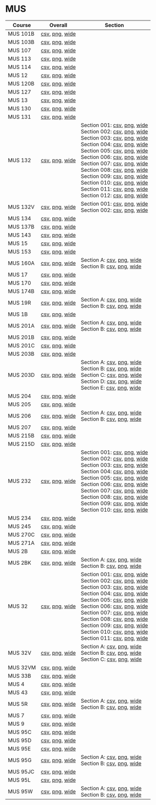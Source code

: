 # MUS

| Course | Overall | Section |
| ------ | ------- | ------- |
| MUS 101B | [csv](https://github.com/UCSD-Historical-Enrollment-Data/2024Winter/blob/main/overall/MUS%20101B.csv), [png](https://raw.githubusercontent.com/UCSD-Historical-Enrollment-Data/2024Winter/main/plot_overall/MUS%20101B.png), [wide](https://raw.githubusercontent.com/UCSD-Historical-Enrollment-Data/2024Winter/main/plot_overall_wide/MUS%20101B.png) |  |
| MUS 103B | [csv](https://github.com/UCSD-Historical-Enrollment-Data/2024Winter/blob/main/overall/MUS%20103B.csv), [png](https://raw.githubusercontent.com/UCSD-Historical-Enrollment-Data/2024Winter/main/plot_overall/MUS%20103B.png), [wide](https://raw.githubusercontent.com/UCSD-Historical-Enrollment-Data/2024Winter/main/plot_overall_wide/MUS%20103B.png) |  |
| MUS 107 | [csv](https://github.com/UCSD-Historical-Enrollment-Data/2024Winter/blob/main/overall/MUS%20107.csv), [png](https://raw.githubusercontent.com/UCSD-Historical-Enrollment-Data/2024Winter/main/plot_overall/MUS%20107.png), [wide](https://raw.githubusercontent.com/UCSD-Historical-Enrollment-Data/2024Winter/main/plot_overall_wide/MUS%20107.png) |  |
| MUS 113 | [csv](https://github.com/UCSD-Historical-Enrollment-Data/2024Winter/blob/main/overall/MUS%20113.csv), [png](https://raw.githubusercontent.com/UCSD-Historical-Enrollment-Data/2024Winter/main/plot_overall/MUS%20113.png), [wide](https://raw.githubusercontent.com/UCSD-Historical-Enrollment-Data/2024Winter/main/plot_overall_wide/MUS%20113.png) |  |
| MUS 114 | [csv](https://github.com/UCSD-Historical-Enrollment-Data/2024Winter/blob/main/overall/MUS%20114.csv), [png](https://raw.githubusercontent.com/UCSD-Historical-Enrollment-Data/2024Winter/main/plot_overall/MUS%20114.png), [wide](https://raw.githubusercontent.com/UCSD-Historical-Enrollment-Data/2024Winter/main/plot_overall_wide/MUS%20114.png) |  |
| MUS 12 | [csv](https://github.com/UCSD-Historical-Enrollment-Data/2024Winter/blob/main/overall/MUS%2012.csv), [png](https://raw.githubusercontent.com/UCSD-Historical-Enrollment-Data/2024Winter/main/plot_overall/MUS%2012.png), [wide](https://raw.githubusercontent.com/UCSD-Historical-Enrollment-Data/2024Winter/main/plot_overall_wide/MUS%2012.png) |  |
| MUS 120B | [csv](https://github.com/UCSD-Historical-Enrollment-Data/2024Winter/blob/main/overall/MUS%20120B.csv), [png](https://raw.githubusercontent.com/UCSD-Historical-Enrollment-Data/2024Winter/main/plot_overall/MUS%20120B.png), [wide](https://raw.githubusercontent.com/UCSD-Historical-Enrollment-Data/2024Winter/main/plot_overall_wide/MUS%20120B.png) |  |
| MUS 127 | [csv](https://github.com/UCSD-Historical-Enrollment-Data/2024Winter/blob/main/overall/MUS%20127.csv), [png](https://raw.githubusercontent.com/UCSD-Historical-Enrollment-Data/2024Winter/main/plot_overall/MUS%20127.png), [wide](https://raw.githubusercontent.com/UCSD-Historical-Enrollment-Data/2024Winter/main/plot_overall_wide/MUS%20127.png) |  |
| MUS 13 | [csv](https://github.com/UCSD-Historical-Enrollment-Data/2024Winter/blob/main/overall/MUS%2013.csv), [png](https://raw.githubusercontent.com/UCSD-Historical-Enrollment-Data/2024Winter/main/plot_overall/MUS%2013.png), [wide](https://raw.githubusercontent.com/UCSD-Historical-Enrollment-Data/2024Winter/main/plot_overall_wide/MUS%2013.png) |  |
| MUS 130 | [csv](https://github.com/UCSD-Historical-Enrollment-Data/2024Winter/blob/main/overall/MUS%20130.csv), [png](https://raw.githubusercontent.com/UCSD-Historical-Enrollment-Data/2024Winter/main/plot_overall/MUS%20130.png), [wide](https://raw.githubusercontent.com/UCSD-Historical-Enrollment-Data/2024Winter/main/plot_overall_wide/MUS%20130.png) |  |
| MUS 131 | [csv](https://github.com/UCSD-Historical-Enrollment-Data/2024Winter/blob/main/overall/MUS%20131.csv), [png](https://raw.githubusercontent.com/UCSD-Historical-Enrollment-Data/2024Winter/main/plot_overall/MUS%20131.png), [wide](https://raw.githubusercontent.com/UCSD-Historical-Enrollment-Data/2024Winter/main/plot_overall_wide/MUS%20131.png) |  |
| MUS 132 | [csv](https://github.com/UCSD-Historical-Enrollment-Data/2024Winter/blob/main/overall/MUS%20132.csv), [png](https://raw.githubusercontent.com/UCSD-Historical-Enrollment-Data/2024Winter/main/plot_overall/MUS%20132.png), [wide](https://raw.githubusercontent.com/UCSD-Historical-Enrollment-Data/2024Winter/main/plot_overall_wide/MUS%20132.png) | Section 001: [csv](https://github.com/UCSD-Historical-Enrollment-Data/2024Winter/blob/main/section/MUS%20132_001.csv), [png](https://raw.githubusercontent.com/UCSD-Historical-Enrollment-Data/2024Winter/main/plot_section/MUS%20132_001.png), [wide](https://raw.githubusercontent.com/UCSD-Historical-Enrollment-Data/2024Winter/main/plot_section_wide/MUS%20132_001.png)<br>Section 002: [csv](https://github.com/UCSD-Historical-Enrollment-Data/2024Winter/blob/main/section/MUS%20132_002.csv), [png](https://raw.githubusercontent.com/UCSD-Historical-Enrollment-Data/2024Winter/main/plot_section/MUS%20132_002.png), [wide](https://raw.githubusercontent.com/UCSD-Historical-Enrollment-Data/2024Winter/main/plot_section_wide/MUS%20132_002.png)<br>Section 003: [csv](https://github.com/UCSD-Historical-Enrollment-Data/2024Winter/blob/main/section/MUS%20132_003.csv), [png](https://raw.githubusercontent.com/UCSD-Historical-Enrollment-Data/2024Winter/main/plot_section/MUS%20132_003.png), [wide](https://raw.githubusercontent.com/UCSD-Historical-Enrollment-Data/2024Winter/main/plot_section_wide/MUS%20132_003.png)<br>Section 004: [csv](https://github.com/UCSD-Historical-Enrollment-Data/2024Winter/blob/main/section/MUS%20132_004.csv), [png](https://raw.githubusercontent.com/UCSD-Historical-Enrollment-Data/2024Winter/main/plot_section/MUS%20132_004.png), [wide](https://raw.githubusercontent.com/UCSD-Historical-Enrollment-Data/2024Winter/main/plot_section_wide/MUS%20132_004.png)<br>Section 005: [csv](https://github.com/UCSD-Historical-Enrollment-Data/2024Winter/blob/main/section/MUS%20132_005.csv), [png](https://raw.githubusercontent.com/UCSD-Historical-Enrollment-Data/2024Winter/main/plot_section/MUS%20132_005.png), [wide](https://raw.githubusercontent.com/UCSD-Historical-Enrollment-Data/2024Winter/main/plot_section_wide/MUS%20132_005.png)<br>Section 006: [csv](https://github.com/UCSD-Historical-Enrollment-Data/2024Winter/blob/main/section/MUS%20132_006.csv), [png](https://raw.githubusercontent.com/UCSD-Historical-Enrollment-Data/2024Winter/main/plot_section/MUS%20132_006.png), [wide](https://raw.githubusercontent.com/UCSD-Historical-Enrollment-Data/2024Winter/main/plot_section_wide/MUS%20132_006.png)<br>Section 007: [csv](https://github.com/UCSD-Historical-Enrollment-Data/2024Winter/blob/main/section/MUS%20132_007.csv), [png](https://raw.githubusercontent.com/UCSD-Historical-Enrollment-Data/2024Winter/main/plot_section/MUS%20132_007.png), [wide](https://raw.githubusercontent.com/UCSD-Historical-Enrollment-Data/2024Winter/main/plot_section_wide/MUS%20132_007.png)<br>Section 008: [csv](https://github.com/UCSD-Historical-Enrollment-Data/2024Winter/blob/main/section/MUS%20132_008.csv), [png](https://raw.githubusercontent.com/UCSD-Historical-Enrollment-Data/2024Winter/main/plot_section/MUS%20132_008.png), [wide](https://raw.githubusercontent.com/UCSD-Historical-Enrollment-Data/2024Winter/main/plot_section_wide/MUS%20132_008.png)<br>Section 009: [csv](https://github.com/UCSD-Historical-Enrollment-Data/2024Winter/blob/main/section/MUS%20132_009.csv), [png](https://raw.githubusercontent.com/UCSD-Historical-Enrollment-Data/2024Winter/main/plot_section/MUS%20132_009.png), [wide](https://raw.githubusercontent.com/UCSD-Historical-Enrollment-Data/2024Winter/main/plot_section_wide/MUS%20132_009.png)<br>Section 010: [csv](https://github.com/UCSD-Historical-Enrollment-Data/2024Winter/blob/main/section/MUS%20132_010.csv), [png](https://raw.githubusercontent.com/UCSD-Historical-Enrollment-Data/2024Winter/main/plot_section/MUS%20132_010.png), [wide](https://raw.githubusercontent.com/UCSD-Historical-Enrollment-Data/2024Winter/main/plot_section_wide/MUS%20132_010.png)<br>Section 011: [csv](https://github.com/UCSD-Historical-Enrollment-Data/2024Winter/blob/main/section/MUS%20132_011.csv), [png](https://raw.githubusercontent.com/UCSD-Historical-Enrollment-Data/2024Winter/main/plot_section/MUS%20132_011.png), [wide](https://raw.githubusercontent.com/UCSD-Historical-Enrollment-Data/2024Winter/main/plot_section_wide/MUS%20132_011.png)<br>Section 012: [csv](https://github.com/UCSD-Historical-Enrollment-Data/2024Winter/blob/main/section/MUS%20132_012.csv), [png](https://raw.githubusercontent.com/UCSD-Historical-Enrollment-Data/2024Winter/main/plot_section/MUS%20132_012.png), [wide](https://raw.githubusercontent.com/UCSD-Historical-Enrollment-Data/2024Winter/main/plot_section_wide/MUS%20132_012.png) |
| MUS 132V | [csv](https://github.com/UCSD-Historical-Enrollment-Data/2024Winter/blob/main/overall/MUS%20132V.csv), [png](https://raw.githubusercontent.com/UCSD-Historical-Enrollment-Data/2024Winter/main/plot_overall/MUS%20132V.png), [wide](https://raw.githubusercontent.com/UCSD-Historical-Enrollment-Data/2024Winter/main/plot_overall_wide/MUS%20132V.png) | Section 001: [csv](https://github.com/UCSD-Historical-Enrollment-Data/2024Winter/blob/main/section/MUS%20132V_001.csv), [png](https://raw.githubusercontent.com/UCSD-Historical-Enrollment-Data/2024Winter/main/plot_section/MUS%20132V_001.png), [wide](https://raw.githubusercontent.com/UCSD-Historical-Enrollment-Data/2024Winter/main/plot_section_wide/MUS%20132V_001.png)<br>Section 002: [csv](https://github.com/UCSD-Historical-Enrollment-Data/2024Winter/blob/main/section/MUS%20132V_002.csv), [png](https://raw.githubusercontent.com/UCSD-Historical-Enrollment-Data/2024Winter/main/plot_section/MUS%20132V_002.png), [wide](https://raw.githubusercontent.com/UCSD-Historical-Enrollment-Data/2024Winter/main/plot_section_wide/MUS%20132V_002.png) |
| MUS 134 | [csv](https://github.com/UCSD-Historical-Enrollment-Data/2024Winter/blob/main/overall/MUS%20134.csv), [png](https://raw.githubusercontent.com/UCSD-Historical-Enrollment-Data/2024Winter/main/plot_overall/MUS%20134.png), [wide](https://raw.githubusercontent.com/UCSD-Historical-Enrollment-Data/2024Winter/main/plot_overall_wide/MUS%20134.png) |  |
| MUS 137B | [csv](https://github.com/UCSD-Historical-Enrollment-Data/2024Winter/blob/main/overall/MUS%20137B.csv), [png](https://raw.githubusercontent.com/UCSD-Historical-Enrollment-Data/2024Winter/main/plot_overall/MUS%20137B.png), [wide](https://raw.githubusercontent.com/UCSD-Historical-Enrollment-Data/2024Winter/main/plot_overall_wide/MUS%20137B.png) |  |
| MUS 143 | [csv](https://github.com/UCSD-Historical-Enrollment-Data/2024Winter/blob/main/overall/MUS%20143.csv), [png](https://raw.githubusercontent.com/UCSD-Historical-Enrollment-Data/2024Winter/main/plot_overall/MUS%20143.png), [wide](https://raw.githubusercontent.com/UCSD-Historical-Enrollment-Data/2024Winter/main/plot_overall_wide/MUS%20143.png) |  |
| MUS 15 | [csv](https://github.com/UCSD-Historical-Enrollment-Data/2024Winter/blob/main/overall/MUS%2015.csv), [png](https://raw.githubusercontent.com/UCSD-Historical-Enrollment-Data/2024Winter/main/plot_overall/MUS%2015.png), [wide](https://raw.githubusercontent.com/UCSD-Historical-Enrollment-Data/2024Winter/main/plot_overall_wide/MUS%2015.png) |  |
| MUS 153 | [csv](https://github.com/UCSD-Historical-Enrollment-Data/2024Winter/blob/main/overall/MUS%20153.csv), [png](https://raw.githubusercontent.com/UCSD-Historical-Enrollment-Data/2024Winter/main/plot_overall/MUS%20153.png), [wide](https://raw.githubusercontent.com/UCSD-Historical-Enrollment-Data/2024Winter/main/plot_overall_wide/MUS%20153.png) |  |
| MUS 160A | [csv](https://github.com/UCSD-Historical-Enrollment-Data/2024Winter/blob/main/overall/MUS%20160A.csv), [png](https://raw.githubusercontent.com/UCSD-Historical-Enrollment-Data/2024Winter/main/plot_overall/MUS%20160A.png), [wide](https://raw.githubusercontent.com/UCSD-Historical-Enrollment-Data/2024Winter/main/plot_overall_wide/MUS%20160A.png) | Section A: [csv](https://github.com/UCSD-Historical-Enrollment-Data/2024Winter/blob/main/section/MUS%20160A_A.csv), [png](https://raw.githubusercontent.com/UCSD-Historical-Enrollment-Data/2024Winter/main/plot_section/MUS%20160A_A.png), [wide](https://raw.githubusercontent.com/UCSD-Historical-Enrollment-Data/2024Winter/main/plot_section_wide/MUS%20160A_A.png)<br>Section B: [csv](https://github.com/UCSD-Historical-Enrollment-Data/2024Winter/blob/main/section/MUS%20160A_B.csv), [png](https://raw.githubusercontent.com/UCSD-Historical-Enrollment-Data/2024Winter/main/plot_section/MUS%20160A_B.png), [wide](https://raw.githubusercontent.com/UCSD-Historical-Enrollment-Data/2024Winter/main/plot_section_wide/MUS%20160A_B.png) |
| MUS 17 | [csv](https://github.com/UCSD-Historical-Enrollment-Data/2024Winter/blob/main/overall/MUS%2017.csv), [png](https://raw.githubusercontent.com/UCSD-Historical-Enrollment-Data/2024Winter/main/plot_overall/MUS%2017.png), [wide](https://raw.githubusercontent.com/UCSD-Historical-Enrollment-Data/2024Winter/main/plot_overall_wide/MUS%2017.png) |  |
| MUS 170 | [csv](https://github.com/UCSD-Historical-Enrollment-Data/2024Winter/blob/main/overall/MUS%20170.csv), [png](https://raw.githubusercontent.com/UCSD-Historical-Enrollment-Data/2024Winter/main/plot_overall/MUS%20170.png), [wide](https://raw.githubusercontent.com/UCSD-Historical-Enrollment-Data/2024Winter/main/plot_overall_wide/MUS%20170.png) |  |
| MUS 174B | [csv](https://github.com/UCSD-Historical-Enrollment-Data/2024Winter/blob/main/overall/MUS%20174B.csv), [png](https://raw.githubusercontent.com/UCSD-Historical-Enrollment-Data/2024Winter/main/plot_overall/MUS%20174B.png), [wide](https://raw.githubusercontent.com/UCSD-Historical-Enrollment-Data/2024Winter/main/plot_overall_wide/MUS%20174B.png) |  |
| MUS 19R | [csv](https://github.com/UCSD-Historical-Enrollment-Data/2024Winter/blob/main/overall/MUS%2019R.csv), [png](https://raw.githubusercontent.com/UCSD-Historical-Enrollment-Data/2024Winter/main/plot_overall/MUS%2019R.png), [wide](https://raw.githubusercontent.com/UCSD-Historical-Enrollment-Data/2024Winter/main/plot_overall_wide/MUS%2019R.png) | Section A: [csv](https://github.com/UCSD-Historical-Enrollment-Data/2024Winter/blob/main/section/MUS%2019R_A.csv), [png](https://raw.githubusercontent.com/UCSD-Historical-Enrollment-Data/2024Winter/main/plot_section/MUS%2019R_A.png), [wide](https://raw.githubusercontent.com/UCSD-Historical-Enrollment-Data/2024Winter/main/plot_section_wide/MUS%2019R_A.png)<br>Section B: [csv](https://github.com/UCSD-Historical-Enrollment-Data/2024Winter/blob/main/section/MUS%2019R_B.csv), [png](https://raw.githubusercontent.com/UCSD-Historical-Enrollment-Data/2024Winter/main/plot_section/MUS%2019R_B.png), [wide](https://raw.githubusercontent.com/UCSD-Historical-Enrollment-Data/2024Winter/main/plot_section_wide/MUS%2019R_B.png) |
| MUS 1B | [csv](https://github.com/UCSD-Historical-Enrollment-Data/2024Winter/blob/main/overall/MUS%201B.csv), [png](https://raw.githubusercontent.com/UCSD-Historical-Enrollment-Data/2024Winter/main/plot_overall/MUS%201B.png), [wide](https://raw.githubusercontent.com/UCSD-Historical-Enrollment-Data/2024Winter/main/plot_overall_wide/MUS%201B.png) |  |
| MUS 201A | [csv](https://github.com/UCSD-Historical-Enrollment-Data/2024Winter/blob/main/overall/MUS%20201A.csv), [png](https://raw.githubusercontent.com/UCSD-Historical-Enrollment-Data/2024Winter/main/plot_overall/MUS%20201A.png), [wide](https://raw.githubusercontent.com/UCSD-Historical-Enrollment-Data/2024Winter/main/plot_overall_wide/MUS%20201A.png) | Section A: [csv](https://github.com/UCSD-Historical-Enrollment-Data/2024Winter/blob/main/section/MUS%20201A_A.csv), [png](https://raw.githubusercontent.com/UCSD-Historical-Enrollment-Data/2024Winter/main/plot_section/MUS%20201A_A.png), [wide](https://raw.githubusercontent.com/UCSD-Historical-Enrollment-Data/2024Winter/main/plot_section_wide/MUS%20201A_A.png)<br>Section B: [csv](https://github.com/UCSD-Historical-Enrollment-Data/2024Winter/blob/main/section/MUS%20201A_B.csv), [png](https://raw.githubusercontent.com/UCSD-Historical-Enrollment-Data/2024Winter/main/plot_section/MUS%20201A_B.png), [wide](https://raw.githubusercontent.com/UCSD-Historical-Enrollment-Data/2024Winter/main/plot_section_wide/MUS%20201A_B.png) |
| MUS 201B | [csv](https://github.com/UCSD-Historical-Enrollment-Data/2024Winter/blob/main/overall/MUS%20201B.csv), [png](https://raw.githubusercontent.com/UCSD-Historical-Enrollment-Data/2024Winter/main/plot_overall/MUS%20201B.png), [wide](https://raw.githubusercontent.com/UCSD-Historical-Enrollment-Data/2024Winter/main/plot_overall_wide/MUS%20201B.png) |  |
| MUS 201C | [csv](https://github.com/UCSD-Historical-Enrollment-Data/2024Winter/blob/main/overall/MUS%20201C.csv), [png](https://raw.githubusercontent.com/UCSD-Historical-Enrollment-Data/2024Winter/main/plot_overall/MUS%20201C.png), [wide](https://raw.githubusercontent.com/UCSD-Historical-Enrollment-Data/2024Winter/main/plot_overall_wide/MUS%20201C.png) |  |
| MUS 203B | [csv](https://github.com/UCSD-Historical-Enrollment-Data/2024Winter/blob/main/overall/MUS%20203B.csv), [png](https://raw.githubusercontent.com/UCSD-Historical-Enrollment-Data/2024Winter/main/plot_overall/MUS%20203B.png), [wide](https://raw.githubusercontent.com/UCSD-Historical-Enrollment-Data/2024Winter/main/plot_overall_wide/MUS%20203B.png) |  |
| MUS 203D | [csv](https://github.com/UCSD-Historical-Enrollment-Data/2024Winter/blob/main/overall/MUS%20203D.csv), [png](https://raw.githubusercontent.com/UCSD-Historical-Enrollment-Data/2024Winter/main/plot_overall/MUS%20203D.png), [wide](https://raw.githubusercontent.com/UCSD-Historical-Enrollment-Data/2024Winter/main/plot_overall_wide/MUS%20203D.png) | Section A: [csv](https://github.com/UCSD-Historical-Enrollment-Data/2024Winter/blob/main/section/MUS%20203D_A.csv), [png](https://raw.githubusercontent.com/UCSD-Historical-Enrollment-Data/2024Winter/main/plot_section/MUS%20203D_A.png), [wide](https://raw.githubusercontent.com/UCSD-Historical-Enrollment-Data/2024Winter/main/plot_section_wide/MUS%20203D_A.png)<br>Section B: [csv](https://github.com/UCSD-Historical-Enrollment-Data/2024Winter/blob/main/section/MUS%20203D_B.csv), [png](https://raw.githubusercontent.com/UCSD-Historical-Enrollment-Data/2024Winter/main/plot_section/MUS%20203D_B.png), [wide](https://raw.githubusercontent.com/UCSD-Historical-Enrollment-Data/2024Winter/main/plot_section_wide/MUS%20203D_B.png)<br>Section C: [csv](https://github.com/UCSD-Historical-Enrollment-Data/2024Winter/blob/main/section/MUS%20203D_C.csv), [png](https://raw.githubusercontent.com/UCSD-Historical-Enrollment-Data/2024Winter/main/plot_section/MUS%20203D_C.png), [wide](https://raw.githubusercontent.com/UCSD-Historical-Enrollment-Data/2024Winter/main/plot_section_wide/MUS%20203D_C.png)<br>Section D: [csv](https://github.com/UCSD-Historical-Enrollment-Data/2024Winter/blob/main/section/MUS%20203D_D.csv), [png](https://raw.githubusercontent.com/UCSD-Historical-Enrollment-Data/2024Winter/main/plot_section/MUS%20203D_D.png), [wide](https://raw.githubusercontent.com/UCSD-Historical-Enrollment-Data/2024Winter/main/plot_section_wide/MUS%20203D_D.png)<br>Section E: [csv](https://github.com/UCSD-Historical-Enrollment-Data/2024Winter/blob/main/section/MUS%20203D_E.csv), [png](https://raw.githubusercontent.com/UCSD-Historical-Enrollment-Data/2024Winter/main/plot_section/MUS%20203D_E.png), [wide](https://raw.githubusercontent.com/UCSD-Historical-Enrollment-Data/2024Winter/main/plot_section_wide/MUS%20203D_E.png) |
| MUS 204 | [csv](https://github.com/UCSD-Historical-Enrollment-Data/2024Winter/blob/main/overall/MUS%20204.csv), [png](https://raw.githubusercontent.com/UCSD-Historical-Enrollment-Data/2024Winter/main/plot_overall/MUS%20204.png), [wide](https://raw.githubusercontent.com/UCSD-Historical-Enrollment-Data/2024Winter/main/plot_overall_wide/MUS%20204.png) |  |
| MUS 205 | [csv](https://github.com/UCSD-Historical-Enrollment-Data/2024Winter/blob/main/overall/MUS%20205.csv), [png](https://raw.githubusercontent.com/UCSD-Historical-Enrollment-Data/2024Winter/main/plot_overall/MUS%20205.png), [wide](https://raw.githubusercontent.com/UCSD-Historical-Enrollment-Data/2024Winter/main/plot_overall_wide/MUS%20205.png) |  |
| MUS 206 | [csv](https://github.com/UCSD-Historical-Enrollment-Data/2024Winter/blob/main/overall/MUS%20206.csv), [png](https://raw.githubusercontent.com/UCSD-Historical-Enrollment-Data/2024Winter/main/plot_overall/MUS%20206.png), [wide](https://raw.githubusercontent.com/UCSD-Historical-Enrollment-Data/2024Winter/main/plot_overall_wide/MUS%20206.png) | Section A: [csv](https://github.com/UCSD-Historical-Enrollment-Data/2024Winter/blob/main/section/MUS%20206_A.csv), [png](https://raw.githubusercontent.com/UCSD-Historical-Enrollment-Data/2024Winter/main/plot_section/MUS%20206_A.png), [wide](https://raw.githubusercontent.com/UCSD-Historical-Enrollment-Data/2024Winter/main/plot_section_wide/MUS%20206_A.png)<br>Section B: [csv](https://github.com/UCSD-Historical-Enrollment-Data/2024Winter/blob/main/section/MUS%20206_B.csv), [png](https://raw.githubusercontent.com/UCSD-Historical-Enrollment-Data/2024Winter/main/plot_section/MUS%20206_B.png), [wide](https://raw.githubusercontent.com/UCSD-Historical-Enrollment-Data/2024Winter/main/plot_section_wide/MUS%20206_B.png) |
| MUS 207 | [csv](https://github.com/UCSD-Historical-Enrollment-Data/2024Winter/blob/main/overall/MUS%20207.csv), [png](https://raw.githubusercontent.com/UCSD-Historical-Enrollment-Data/2024Winter/main/plot_overall/MUS%20207.png), [wide](https://raw.githubusercontent.com/UCSD-Historical-Enrollment-Data/2024Winter/main/plot_overall_wide/MUS%20207.png) |  |
| MUS 215B | [csv](https://github.com/UCSD-Historical-Enrollment-Data/2024Winter/blob/main/overall/MUS%20215B.csv), [png](https://raw.githubusercontent.com/UCSD-Historical-Enrollment-Data/2024Winter/main/plot_overall/MUS%20215B.png), [wide](https://raw.githubusercontent.com/UCSD-Historical-Enrollment-Data/2024Winter/main/plot_overall_wide/MUS%20215B.png) |  |
| MUS 215D | [csv](https://github.com/UCSD-Historical-Enrollment-Data/2024Winter/blob/main/overall/MUS%20215D.csv), [png](https://raw.githubusercontent.com/UCSD-Historical-Enrollment-Data/2024Winter/main/plot_overall/MUS%20215D.png), [wide](https://raw.githubusercontent.com/UCSD-Historical-Enrollment-Data/2024Winter/main/plot_overall_wide/MUS%20215D.png) |  |
| MUS 232 | [csv](https://github.com/UCSD-Historical-Enrollment-Data/2024Winter/blob/main/overall/MUS%20232.csv), [png](https://raw.githubusercontent.com/UCSD-Historical-Enrollment-Data/2024Winter/main/plot_overall/MUS%20232.png), [wide](https://raw.githubusercontent.com/UCSD-Historical-Enrollment-Data/2024Winter/main/plot_overall_wide/MUS%20232.png) | Section 001: [csv](https://github.com/UCSD-Historical-Enrollment-Data/2024Winter/blob/main/section/MUS%20232_001.csv), [png](https://raw.githubusercontent.com/UCSD-Historical-Enrollment-Data/2024Winter/main/plot_section/MUS%20232_001.png), [wide](https://raw.githubusercontent.com/UCSD-Historical-Enrollment-Data/2024Winter/main/plot_section_wide/MUS%20232_001.png)<br>Section 002: [csv](https://github.com/UCSD-Historical-Enrollment-Data/2024Winter/blob/main/section/MUS%20232_002.csv), [png](https://raw.githubusercontent.com/UCSD-Historical-Enrollment-Data/2024Winter/main/plot_section/MUS%20232_002.png), [wide](https://raw.githubusercontent.com/UCSD-Historical-Enrollment-Data/2024Winter/main/plot_section_wide/MUS%20232_002.png)<br>Section 003: [csv](https://github.com/UCSD-Historical-Enrollment-Data/2024Winter/blob/main/section/MUS%20232_003.csv), [png](https://raw.githubusercontent.com/UCSD-Historical-Enrollment-Data/2024Winter/main/plot_section/MUS%20232_003.png), [wide](https://raw.githubusercontent.com/UCSD-Historical-Enrollment-Data/2024Winter/main/plot_section_wide/MUS%20232_003.png)<br>Section 004: [csv](https://github.com/UCSD-Historical-Enrollment-Data/2024Winter/blob/main/section/MUS%20232_004.csv), [png](https://raw.githubusercontent.com/UCSD-Historical-Enrollment-Data/2024Winter/main/plot_section/MUS%20232_004.png), [wide](https://raw.githubusercontent.com/UCSD-Historical-Enrollment-Data/2024Winter/main/plot_section_wide/MUS%20232_004.png)<br>Section 005: [csv](https://github.com/UCSD-Historical-Enrollment-Data/2024Winter/blob/main/section/MUS%20232_005.csv), [png](https://raw.githubusercontent.com/UCSD-Historical-Enrollment-Data/2024Winter/main/plot_section/MUS%20232_005.png), [wide](https://raw.githubusercontent.com/UCSD-Historical-Enrollment-Data/2024Winter/main/plot_section_wide/MUS%20232_005.png)<br>Section 006: [csv](https://github.com/UCSD-Historical-Enrollment-Data/2024Winter/blob/main/section/MUS%20232_006.csv), [png](https://raw.githubusercontent.com/UCSD-Historical-Enrollment-Data/2024Winter/main/plot_section/MUS%20232_006.png), [wide](https://raw.githubusercontent.com/UCSD-Historical-Enrollment-Data/2024Winter/main/plot_section_wide/MUS%20232_006.png)<br>Section 007: [csv](https://github.com/UCSD-Historical-Enrollment-Data/2024Winter/blob/main/section/MUS%20232_007.csv), [png](https://raw.githubusercontent.com/UCSD-Historical-Enrollment-Data/2024Winter/main/plot_section/MUS%20232_007.png), [wide](https://raw.githubusercontent.com/UCSD-Historical-Enrollment-Data/2024Winter/main/plot_section_wide/MUS%20232_007.png)<br>Section 008: [csv](https://github.com/UCSD-Historical-Enrollment-Data/2024Winter/blob/main/section/MUS%20232_008.csv), [png](https://raw.githubusercontent.com/UCSD-Historical-Enrollment-Data/2024Winter/main/plot_section/MUS%20232_008.png), [wide](https://raw.githubusercontent.com/UCSD-Historical-Enrollment-Data/2024Winter/main/plot_section_wide/MUS%20232_008.png)<br>Section 009: [csv](https://github.com/UCSD-Historical-Enrollment-Data/2024Winter/blob/main/section/MUS%20232_009.csv), [png](https://raw.githubusercontent.com/UCSD-Historical-Enrollment-Data/2024Winter/main/plot_section/MUS%20232_009.png), [wide](https://raw.githubusercontent.com/UCSD-Historical-Enrollment-Data/2024Winter/main/plot_section_wide/MUS%20232_009.png)<br>Section 010: [csv](https://github.com/UCSD-Historical-Enrollment-Data/2024Winter/blob/main/section/MUS%20232_010.csv), [png](https://raw.githubusercontent.com/UCSD-Historical-Enrollment-Data/2024Winter/main/plot_section/MUS%20232_010.png), [wide](https://raw.githubusercontent.com/UCSD-Historical-Enrollment-Data/2024Winter/main/plot_section_wide/MUS%20232_010.png) |
| MUS 234 | [csv](https://github.com/UCSD-Historical-Enrollment-Data/2024Winter/blob/main/overall/MUS%20234.csv), [png](https://raw.githubusercontent.com/UCSD-Historical-Enrollment-Data/2024Winter/main/plot_overall/MUS%20234.png), [wide](https://raw.githubusercontent.com/UCSD-Historical-Enrollment-Data/2024Winter/main/plot_overall_wide/MUS%20234.png) |  |
| MUS 245 | [csv](https://github.com/UCSD-Historical-Enrollment-Data/2024Winter/blob/main/overall/MUS%20245.csv), [png](https://raw.githubusercontent.com/UCSD-Historical-Enrollment-Data/2024Winter/main/plot_overall/MUS%20245.png), [wide](https://raw.githubusercontent.com/UCSD-Historical-Enrollment-Data/2024Winter/main/plot_overall_wide/MUS%20245.png) |  |
| MUS 270C | [csv](https://github.com/UCSD-Historical-Enrollment-Data/2024Winter/blob/main/overall/MUS%20270C.csv), [png](https://raw.githubusercontent.com/UCSD-Historical-Enrollment-Data/2024Winter/main/plot_overall/MUS%20270C.png), [wide](https://raw.githubusercontent.com/UCSD-Historical-Enrollment-Data/2024Winter/main/plot_overall_wide/MUS%20270C.png) |  |
| MUS 271A | [csv](https://github.com/UCSD-Historical-Enrollment-Data/2024Winter/blob/main/overall/MUS%20271A.csv), [png](https://raw.githubusercontent.com/UCSD-Historical-Enrollment-Data/2024Winter/main/plot_overall/MUS%20271A.png), [wide](https://raw.githubusercontent.com/UCSD-Historical-Enrollment-Data/2024Winter/main/plot_overall_wide/MUS%20271A.png) |  |
| MUS 2B | [csv](https://github.com/UCSD-Historical-Enrollment-Data/2024Winter/blob/main/overall/MUS%202B.csv), [png](https://raw.githubusercontent.com/UCSD-Historical-Enrollment-Data/2024Winter/main/plot_overall/MUS%202B.png), [wide](https://raw.githubusercontent.com/UCSD-Historical-Enrollment-Data/2024Winter/main/plot_overall_wide/MUS%202B.png) |  |
| MUS 2BK | [csv](https://github.com/UCSD-Historical-Enrollment-Data/2024Winter/blob/main/overall/MUS%202BK.csv), [png](https://raw.githubusercontent.com/UCSD-Historical-Enrollment-Data/2024Winter/main/plot_overall/MUS%202BK.png), [wide](https://raw.githubusercontent.com/UCSD-Historical-Enrollment-Data/2024Winter/main/plot_overall_wide/MUS%202BK.png) | Section A: [csv](https://github.com/UCSD-Historical-Enrollment-Data/2024Winter/blob/main/section/MUS%202BK_A.csv), [png](https://raw.githubusercontent.com/UCSD-Historical-Enrollment-Data/2024Winter/main/plot_section/MUS%202BK_A.png), [wide](https://raw.githubusercontent.com/UCSD-Historical-Enrollment-Data/2024Winter/main/plot_section_wide/MUS%202BK_A.png)<br>Section B: [csv](https://github.com/UCSD-Historical-Enrollment-Data/2024Winter/blob/main/section/MUS%202BK_B.csv), [png](https://raw.githubusercontent.com/UCSD-Historical-Enrollment-Data/2024Winter/main/plot_section/MUS%202BK_B.png), [wide](https://raw.githubusercontent.com/UCSD-Historical-Enrollment-Data/2024Winter/main/plot_section_wide/MUS%202BK_B.png) |
| MUS 32 | [csv](https://github.com/UCSD-Historical-Enrollment-Data/2024Winter/blob/main/overall/MUS%2032.csv), [png](https://raw.githubusercontent.com/UCSD-Historical-Enrollment-Data/2024Winter/main/plot_overall/MUS%2032.png), [wide](https://raw.githubusercontent.com/UCSD-Historical-Enrollment-Data/2024Winter/main/plot_overall_wide/MUS%2032.png) | Section 001: [csv](https://github.com/UCSD-Historical-Enrollment-Data/2024Winter/blob/main/section/MUS%2032_001.csv), [png](https://raw.githubusercontent.com/UCSD-Historical-Enrollment-Data/2024Winter/main/plot_section/MUS%2032_001.png), [wide](https://raw.githubusercontent.com/UCSD-Historical-Enrollment-Data/2024Winter/main/plot_section_wide/MUS%2032_001.png)<br>Section 002: [csv](https://github.com/UCSD-Historical-Enrollment-Data/2024Winter/blob/main/section/MUS%2032_002.csv), [png](https://raw.githubusercontent.com/UCSD-Historical-Enrollment-Data/2024Winter/main/plot_section/MUS%2032_002.png), [wide](https://raw.githubusercontent.com/UCSD-Historical-Enrollment-Data/2024Winter/main/plot_section_wide/MUS%2032_002.png)<br>Section 003: [csv](https://github.com/UCSD-Historical-Enrollment-Data/2024Winter/blob/main/section/MUS%2032_003.csv), [png](https://raw.githubusercontent.com/UCSD-Historical-Enrollment-Data/2024Winter/main/plot_section/MUS%2032_003.png), [wide](https://raw.githubusercontent.com/UCSD-Historical-Enrollment-Data/2024Winter/main/plot_section_wide/MUS%2032_003.png)<br>Section 004: [csv](https://github.com/UCSD-Historical-Enrollment-Data/2024Winter/blob/main/section/MUS%2032_004.csv), [png](https://raw.githubusercontent.com/UCSD-Historical-Enrollment-Data/2024Winter/main/plot_section/MUS%2032_004.png), [wide](https://raw.githubusercontent.com/UCSD-Historical-Enrollment-Data/2024Winter/main/plot_section_wide/MUS%2032_004.png)<br>Section 005: [csv](https://github.com/UCSD-Historical-Enrollment-Data/2024Winter/blob/main/section/MUS%2032_005.csv), [png](https://raw.githubusercontent.com/UCSD-Historical-Enrollment-Data/2024Winter/main/plot_section/MUS%2032_005.png), [wide](https://raw.githubusercontent.com/UCSD-Historical-Enrollment-Data/2024Winter/main/plot_section_wide/MUS%2032_005.png)<br>Section 006: [csv](https://github.com/UCSD-Historical-Enrollment-Data/2024Winter/blob/main/section/MUS%2032_006.csv), [png](https://raw.githubusercontent.com/UCSD-Historical-Enrollment-Data/2024Winter/main/plot_section/MUS%2032_006.png), [wide](https://raw.githubusercontent.com/UCSD-Historical-Enrollment-Data/2024Winter/main/plot_section_wide/MUS%2032_006.png)<br>Section 007: [csv](https://github.com/UCSD-Historical-Enrollment-Data/2024Winter/blob/main/section/MUS%2032_007.csv), [png](https://raw.githubusercontent.com/UCSD-Historical-Enrollment-Data/2024Winter/main/plot_section/MUS%2032_007.png), [wide](https://raw.githubusercontent.com/UCSD-Historical-Enrollment-Data/2024Winter/main/plot_section_wide/MUS%2032_007.png)<br>Section 008: [csv](https://github.com/UCSD-Historical-Enrollment-Data/2024Winter/blob/main/section/MUS%2032_008.csv), [png](https://raw.githubusercontent.com/UCSD-Historical-Enrollment-Data/2024Winter/main/plot_section/MUS%2032_008.png), [wide](https://raw.githubusercontent.com/UCSD-Historical-Enrollment-Data/2024Winter/main/plot_section_wide/MUS%2032_008.png)<br>Section 009: [csv](https://github.com/UCSD-Historical-Enrollment-Data/2024Winter/blob/main/section/MUS%2032_009.csv), [png](https://raw.githubusercontent.com/UCSD-Historical-Enrollment-Data/2024Winter/main/plot_section/MUS%2032_009.png), [wide](https://raw.githubusercontent.com/UCSD-Historical-Enrollment-Data/2024Winter/main/plot_section_wide/MUS%2032_009.png)<br>Section 010: [csv](https://github.com/UCSD-Historical-Enrollment-Data/2024Winter/blob/main/section/MUS%2032_010.csv), [png](https://raw.githubusercontent.com/UCSD-Historical-Enrollment-Data/2024Winter/main/plot_section/MUS%2032_010.png), [wide](https://raw.githubusercontent.com/UCSD-Historical-Enrollment-Data/2024Winter/main/plot_section_wide/MUS%2032_010.png)<br>Section 011: [csv](https://github.com/UCSD-Historical-Enrollment-Data/2024Winter/blob/main/section/MUS%2032_011.csv), [png](https://raw.githubusercontent.com/UCSD-Historical-Enrollment-Data/2024Winter/main/plot_section/MUS%2032_011.png), [wide](https://raw.githubusercontent.com/UCSD-Historical-Enrollment-Data/2024Winter/main/plot_section_wide/MUS%2032_011.png) |
| MUS 32V | [csv](https://github.com/UCSD-Historical-Enrollment-Data/2024Winter/blob/main/overall/MUS%2032V.csv), [png](https://raw.githubusercontent.com/UCSD-Historical-Enrollment-Data/2024Winter/main/plot_overall/MUS%2032V.png), [wide](https://raw.githubusercontent.com/UCSD-Historical-Enrollment-Data/2024Winter/main/plot_overall_wide/MUS%2032V.png) | Section A: [csv](https://github.com/UCSD-Historical-Enrollment-Data/2024Winter/blob/main/section/MUS%2032V_A.csv), [png](https://raw.githubusercontent.com/UCSD-Historical-Enrollment-Data/2024Winter/main/plot_section/MUS%2032V_A.png), [wide](https://raw.githubusercontent.com/UCSD-Historical-Enrollment-Data/2024Winter/main/plot_section_wide/MUS%2032V_A.png)<br>Section B: [csv](https://github.com/UCSD-Historical-Enrollment-Data/2024Winter/blob/main/section/MUS%2032V_B.csv), [png](https://raw.githubusercontent.com/UCSD-Historical-Enrollment-Data/2024Winter/main/plot_section/MUS%2032V_B.png), [wide](https://raw.githubusercontent.com/UCSD-Historical-Enrollment-Data/2024Winter/main/plot_section_wide/MUS%2032V_B.png)<br>Section C: [csv](https://github.com/UCSD-Historical-Enrollment-Data/2024Winter/blob/main/section/MUS%2032V_C.csv), [png](https://raw.githubusercontent.com/UCSD-Historical-Enrollment-Data/2024Winter/main/plot_section/MUS%2032V_C.png), [wide](https://raw.githubusercontent.com/UCSD-Historical-Enrollment-Data/2024Winter/main/plot_section_wide/MUS%2032V_C.png) |
| MUS 32VM | [csv](https://github.com/UCSD-Historical-Enrollment-Data/2024Winter/blob/main/overall/MUS%2032VM.csv), [png](https://raw.githubusercontent.com/UCSD-Historical-Enrollment-Data/2024Winter/main/plot_overall/MUS%2032VM.png), [wide](https://raw.githubusercontent.com/UCSD-Historical-Enrollment-Data/2024Winter/main/plot_overall_wide/MUS%2032VM.png) |  |
| MUS 33B | [csv](https://github.com/UCSD-Historical-Enrollment-Data/2024Winter/blob/main/overall/MUS%2033B.csv), [png](https://raw.githubusercontent.com/UCSD-Historical-Enrollment-Data/2024Winter/main/plot_overall/MUS%2033B.png), [wide](https://raw.githubusercontent.com/UCSD-Historical-Enrollment-Data/2024Winter/main/plot_overall_wide/MUS%2033B.png) |  |
| MUS 4 | [csv](https://github.com/UCSD-Historical-Enrollment-Data/2024Winter/blob/main/overall/MUS%204.csv), [png](https://raw.githubusercontent.com/UCSD-Historical-Enrollment-Data/2024Winter/main/plot_overall/MUS%204.png), [wide](https://raw.githubusercontent.com/UCSD-Historical-Enrollment-Data/2024Winter/main/plot_overall_wide/MUS%204.png) |  |
| MUS 43 | [csv](https://github.com/UCSD-Historical-Enrollment-Data/2024Winter/blob/main/overall/MUS%2043.csv), [png](https://raw.githubusercontent.com/UCSD-Historical-Enrollment-Data/2024Winter/main/plot_overall/MUS%2043.png), [wide](https://raw.githubusercontent.com/UCSD-Historical-Enrollment-Data/2024Winter/main/plot_overall_wide/MUS%2043.png) |  |
| MUS 5R | [csv](https://github.com/UCSD-Historical-Enrollment-Data/2024Winter/blob/main/overall/MUS%205R.csv), [png](https://raw.githubusercontent.com/UCSD-Historical-Enrollment-Data/2024Winter/main/plot_overall/MUS%205R.png), [wide](https://raw.githubusercontent.com/UCSD-Historical-Enrollment-Data/2024Winter/main/plot_overall_wide/MUS%205R.png) | Section A: [csv](https://github.com/UCSD-Historical-Enrollment-Data/2024Winter/blob/main/section/MUS%205R_A.csv), [png](https://raw.githubusercontent.com/UCSD-Historical-Enrollment-Data/2024Winter/main/plot_section/MUS%205R_A.png), [wide](https://raw.githubusercontent.com/UCSD-Historical-Enrollment-Data/2024Winter/main/plot_section_wide/MUS%205R_A.png)<br>Section B: [csv](https://github.com/UCSD-Historical-Enrollment-Data/2024Winter/blob/main/section/MUS%205R_B.csv), [png](https://raw.githubusercontent.com/UCSD-Historical-Enrollment-Data/2024Winter/main/plot_section/MUS%205R_B.png), [wide](https://raw.githubusercontent.com/UCSD-Historical-Enrollment-Data/2024Winter/main/plot_section_wide/MUS%205R_B.png) |
| MUS 7 | [csv](https://github.com/UCSD-Historical-Enrollment-Data/2024Winter/blob/main/overall/MUS%207.csv), [png](https://raw.githubusercontent.com/UCSD-Historical-Enrollment-Data/2024Winter/main/plot_overall/MUS%207.png), [wide](https://raw.githubusercontent.com/UCSD-Historical-Enrollment-Data/2024Winter/main/plot_overall_wide/MUS%207.png) |  |
| MUS 9 | [csv](https://github.com/UCSD-Historical-Enrollment-Data/2024Winter/blob/main/overall/MUS%209.csv), [png](https://raw.githubusercontent.com/UCSD-Historical-Enrollment-Data/2024Winter/main/plot_overall/MUS%209.png), [wide](https://raw.githubusercontent.com/UCSD-Historical-Enrollment-Data/2024Winter/main/plot_overall_wide/MUS%209.png) |  |
| MUS 95C | [csv](https://github.com/UCSD-Historical-Enrollment-Data/2024Winter/blob/main/overall/MUS%2095C.csv), [png](https://raw.githubusercontent.com/UCSD-Historical-Enrollment-Data/2024Winter/main/plot_overall/MUS%2095C.png), [wide](https://raw.githubusercontent.com/UCSD-Historical-Enrollment-Data/2024Winter/main/plot_overall_wide/MUS%2095C.png) |  |
| MUS 95D | [csv](https://github.com/UCSD-Historical-Enrollment-Data/2024Winter/blob/main/overall/MUS%2095D.csv), [png](https://raw.githubusercontent.com/UCSD-Historical-Enrollment-Data/2024Winter/main/plot_overall/MUS%2095D.png), [wide](https://raw.githubusercontent.com/UCSD-Historical-Enrollment-Data/2024Winter/main/plot_overall_wide/MUS%2095D.png) |  |
| MUS 95E | [csv](https://github.com/UCSD-Historical-Enrollment-Data/2024Winter/blob/main/overall/MUS%2095E.csv), [png](https://raw.githubusercontent.com/UCSD-Historical-Enrollment-Data/2024Winter/main/plot_overall/MUS%2095E.png), [wide](https://raw.githubusercontent.com/UCSD-Historical-Enrollment-Data/2024Winter/main/plot_overall_wide/MUS%2095E.png) |  |
| MUS 95G | [csv](https://github.com/UCSD-Historical-Enrollment-Data/2024Winter/blob/main/overall/MUS%2095G.csv), [png](https://raw.githubusercontent.com/UCSD-Historical-Enrollment-Data/2024Winter/main/plot_overall/MUS%2095G.png), [wide](https://raw.githubusercontent.com/UCSD-Historical-Enrollment-Data/2024Winter/main/plot_overall_wide/MUS%2095G.png) | Section A: [csv](https://github.com/UCSD-Historical-Enrollment-Data/2024Winter/blob/main/section/MUS%2095G_A.csv), [png](https://raw.githubusercontent.com/UCSD-Historical-Enrollment-Data/2024Winter/main/plot_section/MUS%2095G_A.png), [wide](https://raw.githubusercontent.com/UCSD-Historical-Enrollment-Data/2024Winter/main/plot_section_wide/MUS%2095G_A.png)<br>Section B: [csv](https://github.com/UCSD-Historical-Enrollment-Data/2024Winter/blob/main/section/MUS%2095G_B.csv), [png](https://raw.githubusercontent.com/UCSD-Historical-Enrollment-Data/2024Winter/main/plot_section/MUS%2095G_B.png), [wide](https://raw.githubusercontent.com/UCSD-Historical-Enrollment-Data/2024Winter/main/plot_section_wide/MUS%2095G_B.png) |
| MUS 95JC | [csv](https://github.com/UCSD-Historical-Enrollment-Data/2024Winter/blob/main/overall/MUS%2095JC.csv), [png](https://raw.githubusercontent.com/UCSD-Historical-Enrollment-Data/2024Winter/main/plot_overall/MUS%2095JC.png), [wide](https://raw.githubusercontent.com/UCSD-Historical-Enrollment-Data/2024Winter/main/plot_overall_wide/MUS%2095JC.png) |  |
| MUS 95L | [csv](https://github.com/UCSD-Historical-Enrollment-Data/2024Winter/blob/main/overall/MUS%2095L.csv), [png](https://raw.githubusercontent.com/UCSD-Historical-Enrollment-Data/2024Winter/main/plot_overall/MUS%2095L.png), [wide](https://raw.githubusercontent.com/UCSD-Historical-Enrollment-Data/2024Winter/main/plot_overall_wide/MUS%2095L.png) |  |
| MUS 95W | [csv](https://github.com/UCSD-Historical-Enrollment-Data/2024Winter/blob/main/overall/MUS%2095W.csv), [png](https://raw.githubusercontent.com/UCSD-Historical-Enrollment-Data/2024Winter/main/plot_overall/MUS%2095W.png), [wide](https://raw.githubusercontent.com/UCSD-Historical-Enrollment-Data/2024Winter/main/plot_overall_wide/MUS%2095W.png) | Section A: [csv](https://github.com/UCSD-Historical-Enrollment-Data/2024Winter/blob/main/section/MUS%2095W_A.csv), [png](https://raw.githubusercontent.com/UCSD-Historical-Enrollment-Data/2024Winter/main/plot_section/MUS%2095W_A.png), [wide](https://raw.githubusercontent.com/UCSD-Historical-Enrollment-Data/2024Winter/main/plot_section_wide/MUS%2095W_A.png)<br>Section B: [csv](https://github.com/UCSD-Historical-Enrollment-Data/2024Winter/blob/main/section/MUS%2095W_B.csv), [png](https://raw.githubusercontent.com/UCSD-Historical-Enrollment-Data/2024Winter/main/plot_section/MUS%2095W_B.png), [wide](https://raw.githubusercontent.com/UCSD-Historical-Enrollment-Data/2024Winter/main/plot_section_wide/MUS%2095W_B.png) |
